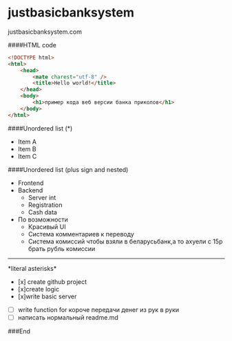 # justbasicbanksystem
justbasicbanksystem.com

####HTML code

```html
<!DOCTYPE html>
<html>
    <head>
        <mate charest="utf-8" />
        <title>Hello world!</title>
    </head>
    <body>
        <h1>пример кода веб версии банка приколов</h1>
    </body>
</html>
```

     
####Unordered list (*)

* Item A
* Item B
* Item C

####Unordered list (plus sign and nested)
                
+ Frontend
+ Backend
    + Server int
    + Registration
    + Cash data
+ По возможности
    * Красивый  UI
    * Система комментариев к переводу
    * Система комиссий чтобы взяли в беларусьбанк,а то ахуели с 15р брать рубль комиссии

----
                    
\*literal asterisks\*


- [x] create github project
- [x]create logic 
- [x]write basic server
- [ ] write function for короче передачи денег из рук в руки
- [ ] написать нормальный readme.md

###End
